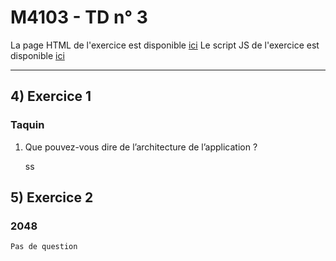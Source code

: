 # M4103 - TD n° 3


La page HTML de l'exercice est disponible [ici](index.html)
Le script JS de l'exercice est disponible [ici](scripts.js)


------------


## 4) Exercice 1

### Taquin

1.  Que pouvez-vous dire de l’architecture de l’application ?

    ss
    
    
## 5) Exercice 2

### 2048

    Pas de question